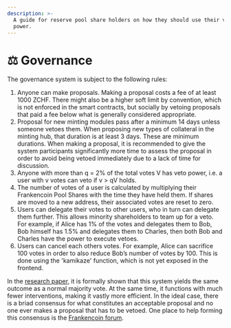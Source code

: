 ```yaml
---
description: >-
  A guide for reserve pool share holders on how they should use their veto
  power.
---
```


# ⚖️ Governance

The governance system is subject to the following rules:

1. Anyone can make proposals. Making a proposal costs a fee of at least 1000 ZCHF. There might also be a higher soft limit by convention, which is not enforced in the smart contracts, but socially by vetoing proposals that paid a fee below what is generally considered appropriate.
2. Proposal for new minting modules pass after a minimum 14 days unless someone vetoes them. When proposing new types of collateral in the minting hub, that duration is at least 3 days. These are minimum durations. When making a proposal, it is recommended to give the system participants significantly more time to assess the proposal in order to avoid being vetoed immediately due to a lack of time for discussion.
3. Anyone with more than q = 2% of the total votes V has veto power, i.e. a user with v votes can veto if v > qV holds.
4. The number of votes of a user is calculated by multiplying their Frankencoin Pool Shares with the time they have held them. If shares are moved to a new address, their associated votes are reset to zero.
5. Users can delegate their votes to other users, who in turn can delegate them further. This allows minority shareholders to team up for a veto. For example, if Alice has 1% of the votes and delegates them to Bob, Bob himself has 1.5% and delegates them to Charles, then both Bob and Charles have the power to execute vetoes.
6. Users can cancel each others votes. For example, Alice can sacrifice 100 votes in order to also reduce Bob’s number of votes by 100. This is done using the 'kamikaze' function, which is not yet exposed in the frontend.

In the [research paper](https://www.frankencoin.com/thesis-frankencoin.pdf), it is formally shown that this system yields the same outcome as a normal majority vote. At the same time, it functions with much fewer interventions, making it vastly more efficient. In the ideal case, there is a briad consensus for what constitutes an acceptable proposal and no one ever makes a proposal that has to be vetoed. One place to help forming this consensus is the [Frankencoin forum](https://github.com/Frankencoin-ZCHF/FrankenCoin/discussions).
